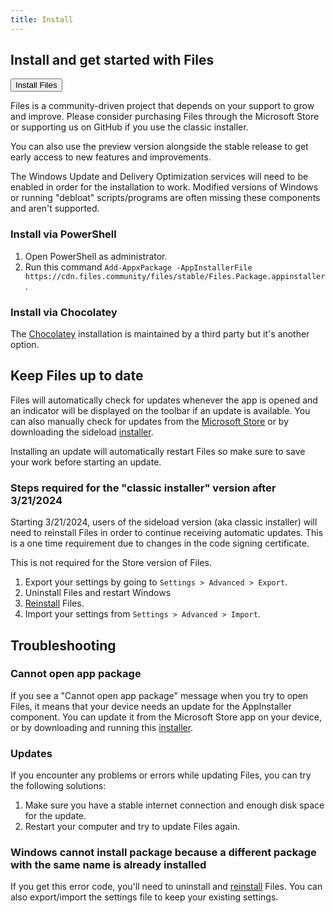 ```yaml
---
title: Install
---
```


<script>
  import { Button, InfoBar } from "fluent-svelte";
</script>

## Install and get started with Files

<Button href="/download/" variant="accent">
	Install Files
</Button>

Files is a community-driven project that depends on your support to grow and improve. Please consider purchasing Files through the Microsoft Store or supporting us on GitHub if you use the classic installer.

You can also use the preview version alongside the stable release to get early access to new features and improvements.

<InfoBar title="Note" severity="information" closable={false}>
	The Windows Update and Delivery Optimization services will need to be enabled in order for the installation to work. Modified versions of Windows or running "debloat" scripts/programs are often missing these components and aren't supported.
</InfoBar>

### Install via PowerShell

1. Open PowerShell as administrator.
2. Run this command `Add-AppxPackage -AppInstallerFile https://cdn.files.community/files/stable/Files.Package.appinstaller`.

### Install via Chocolatey

The [Chocolatey](https://community.chocolatey.org/packages/files) installation is maintained by a third party but it's another option.

## Keep Files up to date

Files will automatically check for updates whenever the app is opened and an indicator will be displayed on the toolbar if an update is available. You can also manually check for updates from the [Microsoft Store](ms-windows-store://pdp/?ProductId=9nghp3dx8hdx&cid=FilesWebsite) or by downloading the sideload [installer](/download/).

<InfoBar title="Note" severity="information" closable={false}>
	Installing an update will automatically restart Files so make sure to save your work before starting an update.
</InfoBar>

### Steps required for the "classic installer" version after 3/21/2024

Starting 3/21/2024, users of the sideload version (aka classic installer) will need to reinstall Files in order to continue receiving automatic updates. This is a one time requirement due to changes in the code signing certificate.

<InfoBar title="Note" severity="information" closable={false}>
	This is not required for the Store version of Files.
</InfoBar>

1. Export your settings by going to `Settings > Advanced > Export`.
2. Uninstall Files and restart Windows
3. [Reinstall](/download/) Files.
4. Import your settings from `Settings > Advanced > Import`.

## Troubleshooting

### Cannot open app package

If you see a "Cannot open app package" message when you try to open Files, it means that your device needs an update for the AppInstaller component. You can update it from the Microsoft Store app on your device, or by downloading and running this [installer](https://learn.microsoft.com/en-us/windows/msix/app-installer/install-update-app-installer).

### Updates

If you encounter any problems or errors while updating Files, you can try the following solutions:

1. Make sure you have a stable internet connection and enough disk space for the update.
2. Restart your computer and try to update Files again.

### Windows cannot install package because a different package with the same name is already installed

If you get this error code, you'll need to uninstall and [reinstall](/download/) Files. You can also export/import the settings file to keep your existing settings.
